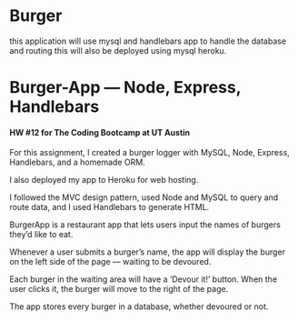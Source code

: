 # Burger
this application will use mysql and handlebars app to handle the database and routing this will also be deployed using mysql heroku.

# Burger-App — Node, Express, Handlebars

#### HW #12 for The Coding Bootcamp at UT Austin

For this assignment, I created a burger logger with MySQL, Node, Express, Handlebars, and a homemade ORM.

I also deployed my app to Heroku for web hosting. 

I followed the MVC design pattern, used Node and MySQL to query and route data, and I used Handlebars to generate HTML.

BurgerApp is a restaurant app that lets users input the names of burgers they’d like to eat. 

Whenever a user submits a burger’s name, the app will display the burger on the left side of the page — waiting to be devoured. 

Each burger in the waiting area will have a ‘Devour it!’ button. When the user clicks it, the burger will move to the right of the page. 

The app stores every burger in a database, whether devoured or not. 